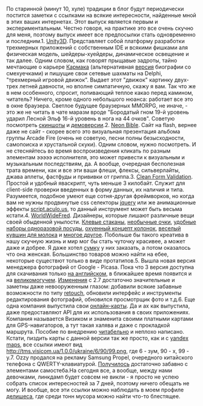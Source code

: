 По старинной (минут 10, хуле) традиции в блог будут периодически постится заметки с ссылками на всякие интересности, найденные мной в этих ваших интернетах. Этот выпуск является первым и экспериментальным. Честно говоря, на практике это все очень скучно для меня, поэтому выпуск имеет все предпосылки стать одновременно и последним.1. <a href="http://unity3d.com/">Unity3D</a>. Представляет собой платформу разработки трехмерных приложений с собственным IDE и всякими фишками аля физическая модель, шейдеры-хуейдеры, динамическое освещение и так далее. Одним словом, как говорят прыщавые задроты, тайно мечтающие о карьере <a href="http://ru.wikipedia.org/wiki/Кармак,_Джон">Кармака</a> (альтернативная <a href="http://absurdopedia.wikia.com/wiki/Кармак">версия</a> биографии со смехуечками) и пишущие свои сетевые шахматы на Delphi, "трехмерный игровой движок". Выдает этот "движок" картинку двух-трех летней давности, но вполне симпатичную, скажу я вам. Так что же в нем особенного, спросит, попивающий теплое какао перед камином, читатель? Ничего, кроме одного небольшого нюанса: работает все это в окне браузера. Светлое будущее браузерных MMORPG, не иначе, - это же не читать в чате маразм вроде "Бородатый гном 19-й уровень ударил Лесной Эльф 16-й уровень в нога на 44 очков". Советую посмотреть <a href="http://unity3d.com/gallery/">скиншоты</a> и <a href="http://unity3d.com/gallery/live-demos">демоверсии</a>.2. <a href="http://www.beonlineb.com/click_around.html">Neon Bible</a>. Сайт на flash, вернее даже не сайт - скорее всего это визуальная презентация альбома группы Arcade Fire (очень не советую, песни полны безысходности, самопоиска и хрустальной скуки). Одним словом, нужно посмотреть. И не стесняйтесь во время воспроизведения кликать по разным элементам эээээ исполнителя, это может привести к визуальным и музыкальным последствиям, да. А вообще, очередная бесполезная трата времени, как и все эти ваши флеши, флексы, сильверлайты, джава аплеты, фастфуды и прививки от гриппа.3. <a href="http://marcgrabanski.com/pages/code/clean-form-validation">Clean Form Validation</a>. Простой и удобный яваскрипт, чуть меньше 3 килобайт. Служит для client-side проверки введенных в форму данных, их наличия и типа. Разумеется, подобное умеют еще сотня-другая фреймворков, но когда вам не нужны продвинутые css селекторы <a href="http://jquery.com">jquery</a> или же анимационные эффекты <a href="http://script.aculo.us">script.aculo.us</a>, то данный инструмент может быть весьма кстати.<a href="http://worldwidefred.com/products.htm"></a>4. <a href="http://www.worldwidefred.com/home.htm">WorldWideFred</a>. Дизайнеры, которые лишают различные вещи своей обыденной унылости. <a href="http://pj.b5z.net/i/u/2075403/h/pickyournose.htm">Клевые стаканы</a>, <a href="http://www.worldwidefred.com/blackbars.htm">необычные очки</a>, <a href="http://www.worldwidefred.com/snap-a-party.htm">удобные наборы одноразовой посуды</a>, <a href="http://www.worldwidefred.com/500xl.htm">охуенный концепт колонок</a>, <a href="http://www.worldwidefred.com/calfandhalf.htm">веселый кувшин для молока</a> и <a href="http://worldwidefred.com/products.htm">многое другое</a>. Побольше бы такого креатива в нашу скучную жизнь и мир мог бы стать чуточку красивее, а может даже и добрее. Я даже хотел <a href="http://www.worldwidefred.com/xposed.htm">сумку</a> у них заказать, а потом оказалось что она женская. Большинство товаров можно найти на ебее, некоторые существют только в виде протатипов.5. Вышла новая версия менеджера фотографий от Google - Picasa. Пока что 3 версия доступна для скачивания только <a href="http://picasa.google.com/intl/en/">на английском</a>, в ближайшее время появится и на <a href="http://picasa.google.com/intl/ru/">великомогучем</a>. <a href="http://picasa.google.com/support/bin/answer.py?answer=93773">Изменения</a> с 2.7 достаточно значительные и заметны даже невооруженным глазом: добавили всякие забавные возможности по типу <a href="/media/pictures/picassa_jjot.JPG">retouch</a>, обновили интерфейс и инструменты редактирования фотографий, обновился просмотрщик фото и т.д.6. Еще одна компания выпустила свои <a href="http://maps.visicom.ua/">онлайн-карты</a>. Да и ах как выпустила, даже предоставляют API для их использования в своих приложениях. Компания называется Визиком и знаменита своими платными картами для GPS-навигаторов, а тут такая халява и даже с прокладкой маршрута. Пособие по внедрению <a href="http://maps.visicom.ua/api-docs/">читабельно</a> и неплохо написано. Кстати, пиздить карты с данной версии так же просто, как и с <a href="/blog/146.html">yandex maps</a>, все ссылки имеют вид http://tms.visicom.ua/1.0.0/ukraine/6/90/99.png, где 6 - зум, 90 - x, 99 - y.7. Ozzy продался на рекламу Samsung Propel, очередного китайского телефона с QWERTY-клавиатурой. <a href="http://www.youtube.com/watch?v=yxYc99a8XKo">Получилось</a> достаточно забавно c элементами самостеба.На сегодня все, а вообще, между нами девочками, линкдамп будет совсем не викли - я просто не успею собрать список интересностей за 7 дней, поэтому ничего обещать не могу. И вообще, все эти ссылки можно наблюдать в моем профиле <a href="http://del.icio.us/vladimirsmirnoff">делишеса</a>, где среди тонн мусора можно найти что-то блестящее.